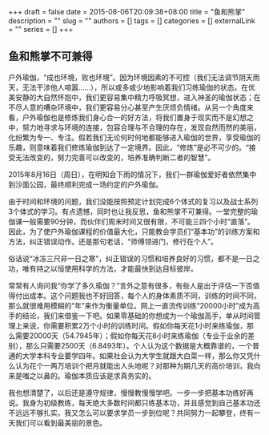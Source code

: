 +++
draft = false
date = 2015-08-06T20:09:38+08:00
title = "鱼和熊掌"
description = ""
slug = ""
authors = []
tags = []
categories = []
externalLink = ""
series = []
+++

## 鱼和熊掌不可兼得 

户外瑜伽，“成也环境，败也环境”。因为环境因素的不可控（我们无法调节阴天雨天，无法干涉他人喧嚣……），所以或多或少地影响着我们习练瑜伽的状态。在优美安静的大自然怀抱中，我们更容易集中精力呼吸冥想，进入神圣的瑜伽状态；在不尽人意的嘈杂环境中，我们更容易分心甚至产生厌烦负情绪。从另一个角度来看，户外瑜伽也是修炼我们身心合一的好方法，将我们置身于现实而不是幻想之中，努力地寻求与环境的连接，包容合理与不合理的存在，发现自然而然的美丽，化纷繁为专一、专注。假若我们无论何时何地都能够进入瑜伽的世界，享受瑜伽的乐趣，则意味着我们修炼瑜伽到达了一定境界。因此，“修炼”是必不可少的。“接受无法改变的，努力完善可以改变的，培养准确判断二者的智慧”。

2015年8月16日（周日），在明知会下雨的情况下，我们一群瑜伽爱好者依然集中到沙面公园，最终顺利完成一场约定的户外瑜伽。

由于时间和环境的问题，我们没能按照预定计划完成6个体式的复习以及战士系列3个体式的学习。有点遗憾，同时也让我反思，鱼和熊掌不可兼得。一堂完整的瑜伽课一般需要90分钟，而伙伴们周末时间又很有限，不可能三四个小时“直落”。因此，为了使户外瑜伽课程的价值最大化，只能教会学员们“基本功”的训练方案和方法，纠正错误动作。还是那句老话，“师傅领进门，修行在个人”。

俗话说“冰冻三尺非一日之寒”，纠正错误的习惯和培养良好的习惯，都不是一日之功，唯有持之以恒使用科学的方法，才能最快到达目标彼岸。

常常有人询问我“你学了多久瑜伽？”言外之意有很多，有些人是出于评估一下否值得付出成本。这个问题我也不好回答，每个人的身体素质不同，训练的时间不同，那么就很难用模糊的“年”来作为衡量单位。网上一直流传训练“20000小时”成为高手的结论，我们来借鉴一下吧。如果零基础的你想成为一个瑜伽高手，单从时间管理上来说，你需要积累2万个小时的训练时间。假如你每天花1小时来练瑜伽，那么需要20000天（54.7945年）；假如你每天花8小时来练瑜伽（专业于业余的差别），那么只需要2500天（6.8493年）。个人认为这个数据是大概靠谱的，一个普通的大学本科专业要学四年。如果社会认为大学生就跟大白菜一样，那么你又凭什么认为花个一两万培训个把月就能出人头地呢？对那种为期几天的高价培训，我向来是嗤之以鼻的。瑜伽本质应该是求真务实的。

我也想清楚了，以后还是遵守规律，慢慢教慢慢学吧。一步一步把基本功练好再说。我身为初级教练，每天绝大多数时间都只练基本功，并且感觉到自己基本功还不远远不够扎实。我又怎么可以要求学员一步到位呢？共同努力一起攀登，终有一天我们可以看到最美丽的景色。